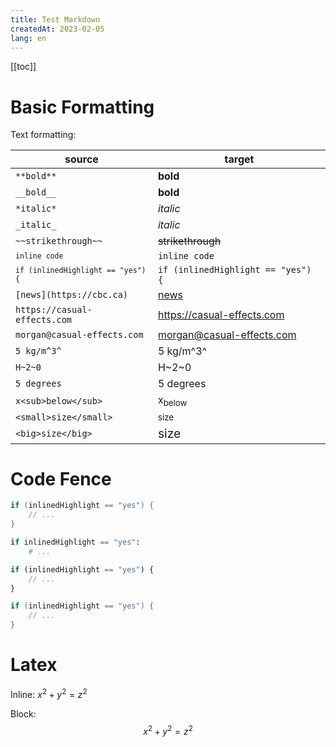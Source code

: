 ```yaml
---
title: Test Markdown
createdAt: 2023-02-05
lang: en
---
```


[[toc]]


Basic Formatting
=======================================================================================
Text formatting:

| source                                                            | target                                                   |
|-------------------------------------------------------------------|----------------------------------------------------------|
| `**bold**`                                                        | **bold**                                                 |
| `__bold__`                                                        | __bold__                                                 |
| `*italic*`                                                        | *italic*                                                 |
| `_italic_`                                                        | _italic_                                                 |
| `~~strikethrough~~`                                               | ~~strikethrough~~                                        |
| <code>`inline code`</code>                                        | `inline code`                                            |
| <code><code lang=C++>if (inlinedHighlight == "yes") {</code></code> | <code lang="C++">if (inlinedHighlight == "yes") {</code> |
| `[news](https://cbc.ca)`                                          | [news](https://cbc.ca)                                   |
| `https://casual-effects.com`                                      | https://casual-effects.com                               |
| `morgan@casual-effects.com`                                       | morgan@casual-effects.com                                |
| `5 kg/m^3^`                                                       | 5 kg/m^3^                                                |
 | `H~2~0` | H~2~0| 
| `5 degrees`                                                       | 5 degrees                                                |
| `x<sub>below</sub>`                                               | x<sub>below</sub>                                        |
| `<small>size</small>`                                             | <small>size</small>                                      |
| `<big>size</big>`                                                 | <big>size</big>                                          |


Code Fence
=======================================================================================

```CPP
if (inlinedHighlight == "yes") {
    // ...
}
```

```python
if inlinedHighlight == "yes":
    # ...
```

```javascript
if (inlinedHighlight == "yes") {
    // ...
}
```

```java
if (inlinedHighlight == "yes") {
    // ...
}
```

Latex 
========

Inline: $x^2 + y^2 = z^2$

Block:
$$ x^2 + y^2 = z^2 $$
